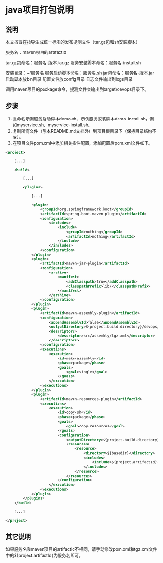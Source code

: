 # java项目打包说明

## 说明

本文档旨在指导生成统一标准的发布提测文件（tar.gz包和sh安装脚本）

服务名：maven项目的artifactId

tar.gz包命名：服务名-版本.tar.gz
服务安装脚本命名：服务名-install.sh

安装目录：~/服务名
服务启动脚本命名：服务名.sh
jar包命名：服务名-版本.jar
启动脚本放bin目录
配置文件放config目录
日志文件输出到logs目录

调用maven项目的package命令，提测文件会输出到target\devops目录下。

## 步骤

1. 重命名示例服务启动脚本demo.sh、示例服务安装脚本demo-install.sh，例如myservice.sh、myservice-install.sh。
2. 复制所有文件（除本README.md文档外）到项目根目录下（保持目录结构不变）。
3. 在项目文件pom.xml中添加相关插件配置，添加配置后pom.xml文件如下。

```XML
<project>

    [...]

    <build>

        [...]

        <plugins>

            [...]

            <plugin>
                <groupId>org.springframework.boot</groupId>
                <artifactId>spring-boot-maven-plugin</artifactId>
                <configuration>
                    <includes>
                        <include>
                            <groupId>nothing</groupId>
                            <artifactId>nothing</artifactId>
                        </include>
                    </includes>
                </configuration>
            </plugin>
            <plugin>
                <artifactId>maven-jar-plugin</artifactId>
                <configuration>
                    <archive>
                        <manifest>
                            <addClasspath>true</addClasspath>
                            <classpathPrefix>lib/</classpathPrefix>
                        </manifest>
                    </archive>
                </configuration>
            </plugin>
            <plugin>
                <artifactId>maven-assembly-plugin</artifactId>
                <configuration>
                    <appendAssemblyId>false</appendAssemblyId>
                    <outputDirectory>${project.build.directory}/devops/tgz</outputDirectory>
                    <descriptors>
                        <descriptor>src/assembly/tgz.xml</descriptor>
                    </descriptors>
                </configuration>
                <executions>
                    <execution>
                        <id>make-assembly</id>
                        <phase>package</phase>
                        <goals>
                            <goal>single</goal>
                        </goals>
                    </execution>
                </executions>
            </plugin>
            <plugin>
                <artifactId>maven-resources-plugin</artifactId>
                <executions>
                    <execution>
                        <id>copy-sh</id>
                        <phase>package</phase>
                        <goals>
                            <goal>copy-resources</goal>
                        </goals>
                        <configuration>
                            <outputDirectory>${project.build.directory}/devops/install</outputDirectory>
                            <resources>
                                <resource>
                                    <directory>${basedir}</directory>
                                    <includes>
                                        <include>${project.artifactId}-install.sh</include>
                                    </includes>
                                </resource>
                            </resources>
                        </configuration>
                    </execution>
                </executions>
            </plugin>
        </plugins>
    </build>

    [...]

</project>
```

## 其它说明

如果服务名和maven项目的artifactId不相同，请手动修改pom.xml和tgz.xml文件中的${project.artifactId}为服务名即可。
